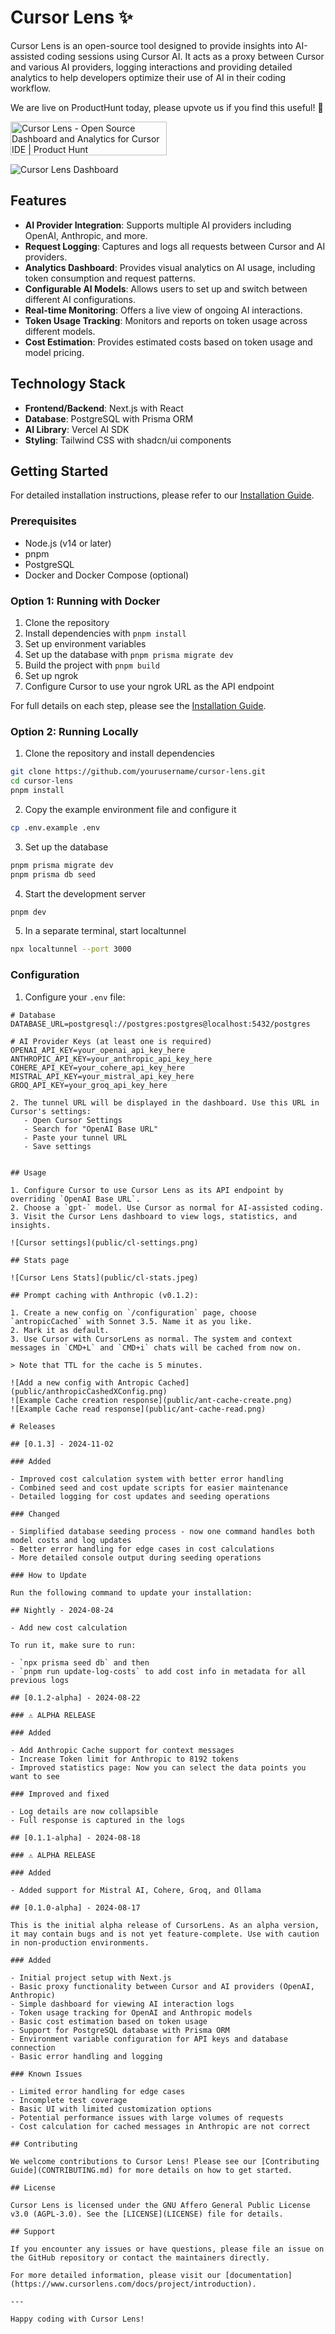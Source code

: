# Cursor Lens ✨

Cursor Lens is an open-source tool designed to provide insights into AI-assisted coding sessions using Cursor AI. It acts as a proxy between Cursor and various AI providers, logging interactions and providing detailed analytics to help developers optimize their use of AI in their coding workflow.

We are live on ProductHunt today, please upvote us if you find this useful! 🙏

<a href="https://www.producthunt.com/posts/cursor-lens?embed=true&utm_source=badge-featured&utm_medium=badge&utm_souce=badge-cursor&#0045;lens" target="_blank"><img src="https://api.producthunt.com/widgets/embed-image/v1/featured.svg?post_id=480850&theme=neutral" alt="Cursor&#0032;Lens - Open&#0032;Source&#0032;Dashboard&#0032;and&#0032;Analytics&#0032;for&#0032;Cursor&#0032;IDE | Product Hunt" style="width: 250px; height: 54px;" width="250" height="54" /></a>

![Cursor Lens Dashboard](public/cl-dashboard.png)

## Features

- **AI Provider Integration**: Supports multiple AI providers including OpenAI, Anthropic, and more.
- **Request Logging**: Captures and logs all requests between Cursor and AI providers.
- **Analytics Dashboard**: Provides visual analytics on AI usage, including token consumption and request patterns.
- **Configurable AI Models**: Allows users to set up and switch between different AI configurations.
- **Real-time Monitoring**: Offers a live view of ongoing AI interactions.
- **Token Usage Tracking**: Monitors and reports on token usage across different models.
- **Cost Estimation**: Provides estimated costs based on token usage and model pricing.

## Technology Stack

- **Frontend/Backend**: Next.js with React
- **Database**: PostgreSQL with Prisma ORM
- **AI Library**: Vercel AI SDK
- **Styling**: Tailwind CSS with shadcn/ui components

## Getting Started

For detailed installation instructions, please refer to our [Installation Guide](https://www.cursorlens.com/docs/getting-started/installation).

### Prerequisites

- Node.js (v14 or later)
- pnpm
- PostgreSQL
- Docker and Docker Compose (optional)

### Option 1: Running with Docker

1. Clone the repository
2. Install dependencies with `pnpm install`
3. Set up environment variables
4. Set up the database with `pnpm prisma migrate dev`
5. Build the project with `pnpm build`
6. Set up ngrok
7. Configure Cursor to use your ngrok URL as the API endpoint

For full details on each step, please see the [Installation Guide](https://www.cursorlens.com/docs/getting-started/installation).

### Option 2: Running Locally

1. Clone the repository and install dependencies

```bash
git clone https://github.com/yourusername/cursor-lens.git
cd cursor-lens
pnpm install
```

2. Copy the example environment file and configure it

```bash
cp .env.example .env
```

3. Set up the database

```bash
pnpm prisma migrate dev
pnpm prisma db seed
```

4. Start the development server

```bash
pnpm dev
```

5. In a separate terminal, start localtunnel

```bash
npx localtunnel --port 3000
```

### Configuration

1. Configure your `.env` file:

```plaintext
# Database
DATABASE_URL=postgresql://postgres:postgres@localhost:5432/postgres

# AI Provider Keys (at least one is required)
OPENAI_API_KEY=your_openai_api_key_here
ANTHROPIC_API_KEY=your_anthropic_api_key_here
COHERE_API_KEY=your_cohere_api_key_here
MISTRAL_API_KEY=your_mistral_api_key_here
GROQ_API_KEY=your_groq_api_key_here

2. The tunnel URL will be displayed in the dashboard. Use this URL in Cursor's settings:
   - Open Cursor Settings
   - Search for "OpenAI Base URL"
   - Paste your tunnel URL
   - Save settings


## Usage

1. Configure Cursor to use Cursor Lens as its API endpoint by overriding `OpenAI Base URL`.
2. Choose a `gpt-` model. Use Cursor as normal for AI-assisted coding.
3. Visit the Cursor Lens dashboard to view logs, statistics, and insights.

![Cursor settings](public/cl-settings.png)

## Stats page

![Cursor Lens Stats](public/cl-stats.jpeg)

## Prompt caching with Anthropic (v0.1.2):

1. Create a new config on `/configuration` page, choose `antropicCached` with Sonnet 3.5. Name it as you like.
2. Mark it as default.
3. Use Cursor with CursorLens as normal. The system and context messages in `CMD+L` and `CMD+i` chats will be cached from now on.

> Note that TTL for the cache is 5 minutes.

![Add a new config with Antropic Cached](public/anthropicCashedXConfig.png)
![Example Cache creation response](public/ant-cache-create.png)
![Example Cache read response](public/ant-cache-read.png)

# Releases

## [0.1.3] - 2024-11-02

### Added

- Improved cost calculation system with better error handling
- Combined seed and cost update scripts for easier maintenance
- Detailed logging for cost updates and seeding operations

### Changed

- Simplified database seeding process - now one command handles both model costs and log updates
- Better error handling for edge cases in cost calculations
- More detailed console output during seeding operations

### How to Update

Run the following command to update your installation:

## Nightly - 2024-08-24

- Add new cost calculation

To run it, make sure to run:

- `npx prisma seed db` and then
- `pnpm run update-log-costs` to add cost info in metadata for all previous logs

## [0.1.2-alpha] - 2024-08-22

### ⚠️ ALPHA RELEASE

### Added

- Add Anthropic Cache support for context messages
- Increase Token limit for Anthropic to 8192 tokens
- Improved statistics page: Now you can select the data points you want to see

### Improved and fixed

- Log details are now collapsible
- Full response is captured in the logs

## [0.1.1-alpha] - 2024-08-18

### ⚠️ ALPHA RELEASE

### Added

- Added support for Mistral AI, Cohere, Groq, and Ollama

## [0.1.0-alpha] - 2024-08-17

This is the initial alpha release of CursorLens. As an alpha version, it may contain bugs and is not yet feature-complete. Use with caution in non-production environments.

### Added

- Initial project setup with Next.js
- Basic proxy functionality between Cursor and AI providers (OpenAI, Anthropic)
- Simple dashboard for viewing AI interaction logs
- Token usage tracking for OpenAI and Anthropic models
- Basic cost estimation based on token usage
- Support for PostgreSQL database with Prisma ORM
- Environment variable configuration for API keys and database connection
- Basic error handling and logging

### Known Issues

- Limited error handling for edge cases
- Incomplete test coverage
- Basic UI with limited customization options
- Potential performance issues with large volumes of requests
- Cost calculation for cached messages in Anthropic are not correct

## Contributing

We welcome contributions to Cursor Lens! Please see our [Contributing Guide](CONTRIBUTING.md) for more details on how to get started.

## License

Cursor Lens is licensed under the GNU Affero General Public License v3.0 (AGPL-3.0). See the [LICENSE](LICENSE) file for details.

## Support

If you encounter any issues or have questions, please file an issue on the GitHub repository or contact the maintainers directly.

For more detailed information, please visit our [documentation](https://www.cursorlens.com/docs/project/introduction).

---

Happy coding with Cursor Lens!
```
